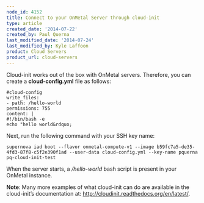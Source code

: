```yaml
---
node_id: 4152
title: Connect to your OnMetal Server through cloud-init
type: article
created_date: '2014-07-22'
created_by: Paul Querna
last_modified_date: '2014-07-24'
last_modified_by: Kyle Laffoon
product: Cloud Servers
product_url: cloud-servers
---
```


Cloud-init works out of the box with OnMetal servers. Therefore, you can
create a **cloud-config.yml** file as follows:

    #cloud-config
    write_files:
    - path: /hello-world
    permissions: 755
    content: |
    #!/bin/bash -e
    echo "hello world&rdquo;

Next, run the following command with your SSH key name:

    supernova iad boot --flavor onmetal-compute-v1 --image b59fc7a5-de35-4fd3-87f8-c5f2e390f1ad --user-data cloud-config.yml --key-name pquerna
    pq-cloud-init-test

When the server starts, a */hello-world* bash script is present in your
OnMetal instance.

**Note**: Many more examples of what cloud-init can do are available in
the cloud-init&rsquo;s documentation at:
<http://cloudinit.readthedocs.org/en/latest/>.

